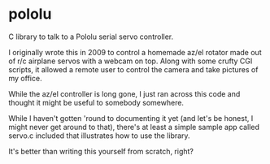 # pololu
C library to talk to a Pololu serial servo controller.

I originally wrote this in 2009 to control a homemade az/el rotator
made out of r/c airplane servos with a webcam on top. Along with some
crufty CGI scripts, it allowed a remote user to control the camera and
take pictures of my office.

While the az/el controller is long gone, I just ran across this code
and thought it might be useful to somebody somewhere.

While I haven't gotten 'round to documenting it yet (and let's be
honest, I might never get around to that), there's at least a simple
sample app called servo.c included that illustrates how to use the
library.

It's better than writing this yourself from scratch, right?
